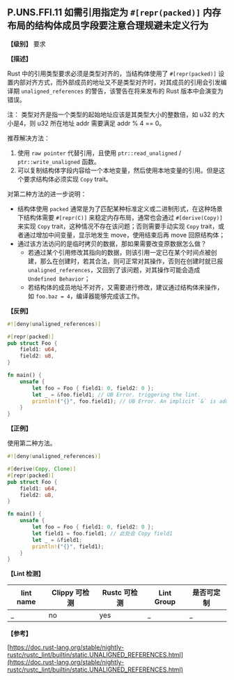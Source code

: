 ## P.UNS.FFI.11 如需引用指定为 `#[repr(packed)]` 内存布局的结构体成员字段要注意合理规避未定义行为

**【级别】** 要求

**【描述】**

Rust 中的引用类型要求必须是类型对齐的，当结构体使用了 `#[repr(packed)]` 设置内部对齐方式，而外部成员的地址又不是类型对齐时，对其成员的引用会引发编译期 `unaligned_references` 的警告，该警告在将来发布的 Rust 版本中会演变为错误。

注： 类型对齐是指一个类型的起始地址应该是其类型大小的整数倍，如 u32 的大小是4，则 u32 所在地址 addr 需要满足 addr % 4 == 0。

推荐解决方法：

1. 使用 `raw pointer` 代替引用，且使用 `ptr::read_unaligned` / `ptr::write_unaligned` 函数。
2. 可以复制结构体字段内容给一个本地变量，然后使用本地变量的引用。但是这个要求结构体必须实现 `Copy` trait。

对第二种方法的进一步说明：

- 结构体使用 `packed` 通常是为了匹配某种标准定义或二进制形式，在这种场景下结构体需要 `#[repr(C)]` 来稳定内存布局，通常也会通过 `#[derive(Copy)]` 来实现 `Copy` trait，这种情况不存在该问题；否则需要手动实现 `Copy` trait，或者通过增加中间变量，显示地发生 move，使用结束后再 move 回原结构体；
- 通过该方法访问的是临时拷贝的数据，那如果需要改变原数据怎么做？
  - 若通过某个引用修改其指向的数据，则该引用一定已在某个时间点被创建，那么在创建时，若其合法，则可正常对其操作，否则在创建时就已报 `unaligned_references`，又回到了该问题，对其操作可能会造成 `Undefined Behavior`；
  - 若结构体的成员地址不对齐，又需要进行修改，建议通过结构体来操作，如 `foo.baz = 4`，编译器能够完成该工作。
  
**【反例】**

```rust
#![deny(unaligned_references)]

#[repr(packed)]
pub struct Foo {
    field1: u64,
    field2: u8,
}

fn main() {
    unsafe {
        let foo = Foo { field1: 0, field2: 0 };
        let _ = &foo.field1; // UB Error. triggering the lint.
        println!("{}", foo.field1); // UB Error. An implicit `&` is added here, triggering the lint.
    }
}
```

**【正例】**

使用第二种方法。

```rust
#![deny(unaligned_references)]

#[derive(Copy, Clone)]
#[repr(packed)]
pub struct Foo {
    field1: u64,
    field2: u8,
}

fn main() {
    unsafe {
        let foo = Foo { field1: 0, field2: 0 };
		let field1 = foo.field1; // 此处会 Copy field1
        let _ = &field1;
        println!("{}", field1);
    }
}
```

**【Lint 检测】**

| lint name | Clippy 可检测 | Rustc 可检测 | Lint Group | 是否可定制 |
| --------- | ------------- | ------------ | ---------- | ---------- |
| _         | no            | yes           | _          | _        |

**【参考】**

[https://doc.rust-lang.org/stable/nightly-rustc/rustc_lint/builtin/static.UNALIGNED_REFERENCES.html](https://doc.rust-lang.org/stable/nightly-rustc/rustc_lint/builtin/static.UNALIGNED_REFERENCES.html)